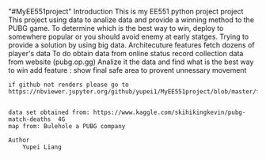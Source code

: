 "#MyEE551project"
	Introduction 
		This is my EE551 python project project
	This project using data to analize data and provide a winning method to the PUBG game. To determine which is the best way to win, deploy to somewhere popular or you should avoid enemy at early statges. Trying to provide a solution by using big data.
		Architecuture features 
			fetch dozens of player's data
		To do 
		obtain data from online status record
		collection data from website (pubg.op.gg)
		Analize it the data and find what is the best way to win
		add feature : show final safe area to provent unnessary movement
		
		
	if github not renders please go to 
	https://nbviewer.jupyter.org/github/yupei1/MyEE551project/blob/master/final%20project.ipynb
		
	
	data set obtained from: https://www.kaggle.com/skihikingkevin/pubg-match-deaths  4G
	map from: Bulehole a PUBG company
	
	Author 
		Yupei Liang
